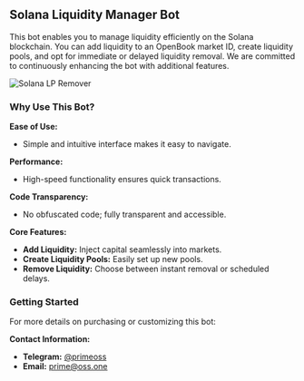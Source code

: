 ## Solana Liquidity Manager Bot

This bot enables you to manage liquidity efficiently on the Solana blockchain. You can add liquidity to an OpenBook market ID, create liquidity pools, and opt for immediate or delayed liquidity removal. We are committed to continuously enhancing the bot with additional features.

![Solana LP Remover](https://github.com/primeoss/raydium-LP-manager/blob/main/solana-lp-remover.png)

### Why Use This Bot?

**Ease of Use:**
- Simple and intuitive interface makes it easy to navigate.

**Performance:**
- High-speed functionality ensures quick transactions.

**Code Transparency:**
- No obfuscated code; fully transparent and accessible.

**Core Features:**
- **Add Liquidity:** Inject capital seamlessly into markets.
- **Create Liquidity Pools:** Easily set up new pools.
- **Remove Liquidity:** Choose between instant removal or scheduled delays.

### Getting Started

For more details on purchasing or customizing this bot:

**Contact Information:**
- **Telegram:** [@primeoss](https://t.me/primeoss)
- **Email:** [prime@oss.one](mailto:prime@oss.one)
